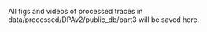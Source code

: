 All figs and videos of processed traces in data/processed/DPAv2/public_db/part3 will be saved here.
